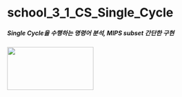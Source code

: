 # school_3_1_CS_Single_Cycle
##### Single Cycle을 수행하는 명령어 분석, MIPS subset 간단한 구현

<img src="/image/structre.png" width="200" height="100">

